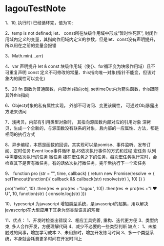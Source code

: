 # lagouTestNote
1、10, 执行时i 已经循环完，值为10;

2、temp is not defined; let、 const所在块级作用域中形成“暂时性死区”, 封闭作用域内定义的变量，其指向作用域内定义的参数，但是let、const没有声明提升，所以用在之前的变量会报错

3、Math.min(...arr)

4、var 声明提升
   let & const 块级作用域（使{}、for循环变为块级作用域）且不可重复声明
   const 定义不可修改的常量、this指向唯一对象(指针不能变，但该对象内的属性可以变化)

5、20  fn 函数为普通函数，内部this指向obj, settimeOut内为箭头函数，this跟随其外this指向

6、Object对象的私有属性实现， 外部不可访问、变更该属性， 可通过Obj暴露出方法来访问

7、浅拷贝，内部有引用类型对象时， 其指向源函数内部对应的引用对象
   深拷贝，生成一个全新的，与源函数没有联系的对象，且内部的一应属性、方法，都是相同的执行方式

8、异步编程，本质是函数的回调，其实现可以是pomise、事件监听、发布订阅、定时任务
   Event loop事件循环 是JS依次执行事件的方式和过程
   宏任务 队列中需要依次执行的任务
   微任务 挂在宏任务之下的任务，每次宏任务执行完时，会检查其下是否有微任务，有的话依次执行微任务，完毕后执行下一个宏任务

9、
function pro (str = "", time, callback) {
	return new Promise(resolve => {
		setTimeout(function(){
			callback && callback(str)
			resolve(str)
		}, 10)
	})
}

pro("hello", 10)
	.then(res => pro(res +"lagou", 10))
	.then(res => pro(res +"I ❤  U", 10, function(str) {
		console.log(str)
	}))

10、typescript 为javascript 增加类型系统，是javascript的超集，用以解决javasccript在大型应用下其身为弱类型语言的短板

11、优点： 1、开发时检查出错误
          2、相应工具完善, 重构、迭代更方便
          3、类型约束, 多人合作开发，方便理解代码
          4、减少不必要的一些类型判断
    缺点： 1、未接触过的同事，增加学习成本
          2、未用熟时，增加开发练习时间
          3、多一个类型系统，本身就会耗费更多时间在开发时间上
